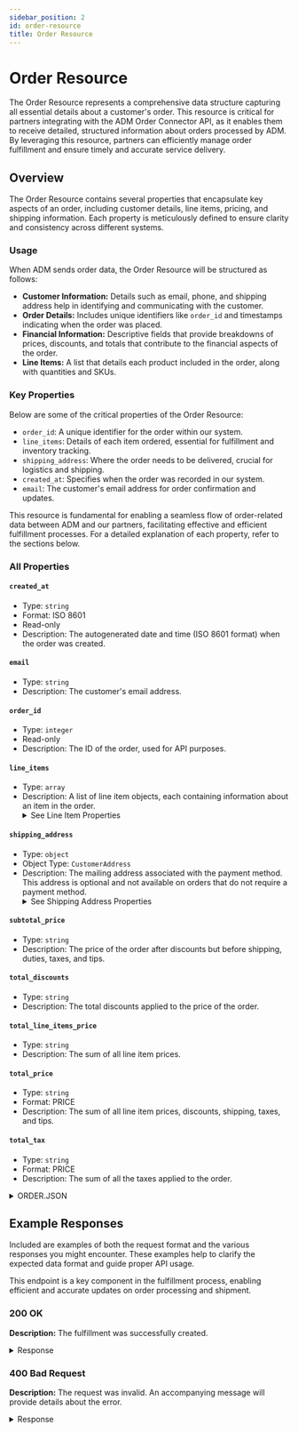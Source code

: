 ```yaml
---
sidebar_position: 2
id: order-resource
title: Order Resource
---
```


# Order Resource

The Order Resource represents a comprehensive data structure capturing all essential details about a customer's order. This resource is critical for partners integrating with the ADM Order Connector API, as it enables them to receive detailed, structured information about orders processed by ADM. By leveraging this resource, partners can efficiently manage order fulfillment and ensure timely and accurate service delivery.

## Overview

The Order Resource contains several properties that encapsulate key aspects of an order, including customer details, line items, pricing, and shipping information. Each property is meticulously defined to ensure clarity and consistency across different systems.

### Usage

When ADM sends order data, the Order Resource will be structured as follows:

- **Customer Information:** Details such as email, phone, and shipping address help in identifying and communicating with the customer.
- **Order Details:** Includes unique identifiers like `order_id` and timestamps indicating when the order was placed.
- **Financial Information:** Descriptive fields that provide breakdowns of prices, discounts, and totals that contribute to the financial aspects of the order.
- **Line Items:** A list that details each product included in the order, along with quantities and SKUs.

### Key Properties

Below are some of the critical properties of the Order Resource:

- `order_id`: A unique identifier for the order within our system.
- `line_items`: Details of each item ordered, essential for fulfillment and inventory tracking.
- `shipping_address`: Where the order needs to be delivered, crucial for logistics and shipping.
- `created_at`: Specifies when the order was recorded in our system.
- `email`: The customer's email address for order confirmation and updates.

This resource is fundamental for enabling a seamless flow of order-related data between ADM and our partners, facilitating effective and efficient fulfillment processes. For a detailed explanation of each property, refer to the sections below.


### All Properties

#### `created_at`
- Type: `string`
- Format: ISO 8601
- Read-only
- Description: The autogenerated date and time (ISO 8601 format) when the order was created.

#### `email`
- Type: `string`
- Description: The customer's email address.

#### `order_id`
- Type: `integer`
- Read-only
- Description: The ID of the order, used for API purposes.

#### `line_items`
- Type: `array`
- Description: A list of line item objects, each containing information about an item in the order.
  <details>
  <summary>
  See Line Item Properties
  </summary>
  - **`quantity`**: The number of items that were purchased.
  - **`sku`**: The item's SKU.
  </details>

#### `shipping_address`
- Type: `object`
- Object Type: `CustomerAddress`
- Description: The mailing address associated with the payment method. This address is optional and not available on orders that do not require a payment method.
  <details>
  <summary>
  See Shipping Address Properties
  </summary>
  - **`address1`**: The street address of the shipping address.
  - **`address2`**: An optional additional field for the street address.
  - **`city`**: The city, town, or village of the shipping address.
  - **`company`**: The company of the person associated with the shipping address.
  - **`country`**: The name of the country of the shipping address.
  - **`country_code`**: The two-letter code (ISO 3166-1 format) for the country of the shipping address.
  - **`first_name`**: The first name of the person associated with the payment method.
  - **`last_name`**: The last name of the person associated with the payment method.
  - **`latitude`**: The latitude of the shipping address.
  - **`longitude`**: The longitude of the shipping address.
  - **`name`**: The full name of the person associated with the payment method.
  - **`phone`**: The phone number at the shipping address.
  - **`province`**: The name of the region (for example, province, state, or prefecture) of the shipping address.
  - **`province_code`**: The two-letter abbreviation of the region of the shipping address.
  - **`zip`**: The postal code (for example, zip, postcode, or Eircode) of the shipping address.
  </details>

#### `subtotal_price`
- Type: `string`
- Description: The price of the order after discounts but before shipping, duties, taxes, and tips.

#### `total_discounts`
- Type: `string`
- Description: The total discounts applied to the price of the order.

#### `total_line_items_price`
- Type: `string`
- Description: The sum of all line item prices.

#### `total_price`
- Type: `string`
- Format: PRICE
- Description: The sum of all line item prices, discounts, shipping, taxes, and tips.

#### `total_tax`
- Type: `string`
- Format: PRICE
- Description: The sum of all the taxes applied to the order.




<details>
<summary>
ORDER.JSON
</summary>

```js
{
  "created_at": "2024-04-26T11:11:58-04:00",
  "email": "kevin.schmelter@rugpadusa.com",
  "order_id": 5828730978625,
  "line_items": [
    {
      "quantity": 1,
      "sku": '000001',
      
    }
  ],
  "shipping_address": {
    "first_name": 'Kevin',
    "address1": '100 Marketing Drive',
    "phone": null,
    "city": 'Suffield',
    "zip": '06078',
    "province": 'Connecticut',
    "country": 'United States',
    "last_name": 'Schmelter',
    "address2": null,
    "company": null,
    "latitude": 41.95965169999999,
    "longitude": -72.6603919,
    "country_code": 'US',
    "province_code": 'CT'
  }
  "subtotal_price": '0.00',
  "total_discounts": '10.00',
  "total_line_items_price": '10.00',
  "total_price": '0.00',
  "total_tax": '0.00',
}
```

</details>

## Example Responses

Included are examples of both the request format and the various responses you might encounter. These examples help to clarify the expected data format and guide proper API usage.

This endpoint is a key component in the fulfillment process, enabling efficient and accurate updates on order processing and shipment.

### 200 OK
**Description:** The fulfillment was successfully created.

<details>
<summary>
Response
</summary>

```js
{
  "order_id": 450789469,
  "status": "success"
}
```

</details>

### 400 Bad Request
**Description:** The request was invalid. An accompanying message will provide details about the error.

<details>
<summary>
Response
</summary>

```js
{
  "error": "Unable to Add Order to System",
  "message": "Bad Request."
}
```

</details>